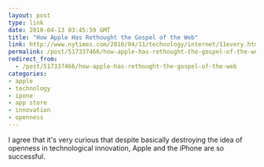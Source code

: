 ```yaml
---
layout: post
type: link
date: 2010-04-13 03:45:59 GMT
title: "How Apple Has Rethought the Gospel of the Web"
link: http://www.nytimes.com/2010/04/11/technology/internet/11every.html
permalink: /post/517337466/how-apple-has-rethought-the-gospel-of-the-web
redirect_from: 
  - /post/517337466/how-apple-has-rethought-the-gospel-of-the-web
categories:
- apple
- technology
- ipone
- app store
- innovation
- openness
---
```

I agree that it's very curious that despite basically destroying the idea of openness in technological innovation, Apple and the iPhone are so successful.